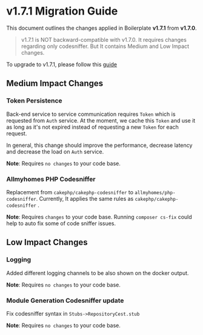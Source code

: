 # v1.7.1 Migration Guide

This document outlines the changes applied in Boilerplate **v1.7.1** from **v1.7.0**.
> v1.7.1 is NOT backward-compatible with v1.7.0. It requires changes regarding only codesniffer.
> But It contains Medium and Low Impact changes.

To upgrade to v1.7.1, please follow this [guide](./boilerplate-migration.md)

## Medium Impact Changes

### Token Persistence

Back-end service to service communication requires `Token` which is requested from `Auth` service. At the moment, we cache this `Token` and use it as long as it's not expired instead of requesting a new `Token` for each request.

In general, this change should improve the performance, decrease latency and decrease the load on `Auth` service.

**Note**: Requires `no changes` to your code base.

### Allmyhomes PHP Codesniffer

Replacement from `cakephp/cakephp-codesniffer` to `allmyhomes/php-codesniffer`.
Currently, It applies the same rules as `cakephp/cakephp-codesniffer` .

**Note**: Requires `changes` to your code base.
Running `composer cs-fix` could help to auto fix some of code sniffer issues.

## Low Impact Changes

### Logging

Added different logging channels to be also shown on the docker output.

**Note**: Requires `no changes` to your code base.

### Module Generation Codesniffer update

Fix codesniffer syntax in `Stubs->RepositoryCest.stub`

**Note**: Requires `no changes` to your code base.
